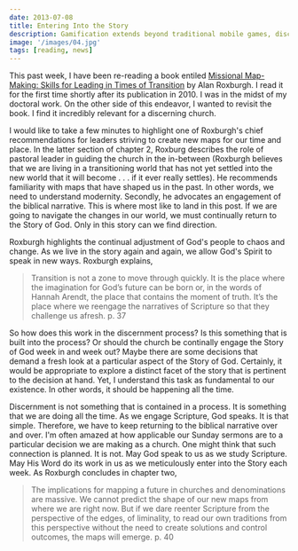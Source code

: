 ```yaml
---
date: 2013-07-08
title: Entering Into the Story
description: Gamification extends beyond traditional mobile games, discovering innovative strategies to incorporate game-like elements into non-gaming apps for enhanced
image: '/images/04.jpg'
tags: [reading, news]
---
```


This past week, I have been re-reading a book entiled [Missional Map-Making: Skills for Leading in Times of Transition](http://rcm-na.amazon-adsystem.com/e/cm?lt1=_blank&bc1=000000&IS2=1&bg1=FFFFFF&fc1=000000&lc1=0000FF&t=wadblo-20&o=1&p=8&l=as4&m=amazon&f=ifr&ref=ss_til&asins=0470486724) by Alan Roxburgh. I read it for the first time shortly after its publication in 2010. I was in  the midst of my doctoral work. On the other side of this endeavor, I wanted to revisit the book. I find it incredibly relevant for a discerning church.

I would like to take a few minutes to highlight one of Roxburgh's chief recommendations for leaders striving to create new maps for our time and place. In the latter section of chapter 2, Roxburg describes the role of pastoral leader in guiding the church in the in-between (Roxburgh believes that we are living in a transitioning world that has not yet settled into the new world that it will become . . . if it ever really settles). He recommends familiarity with maps that have shaped us in the past. In other words, we need to understand modernity. Secondly, he advocates an engagement of the biblical narrative. This is where most like to land in this post. If we are going to navigate the changes in our world, we must continually return to the Story of God. Only in this story can we find direction.

Roxburgh highlights the continual adjustment of God's people to chaos and change. As we live in the story again and again, we allow God's Spirit to speak in new ways. Roxburgh explains,

>Transition is not a zone to move through quickly. It is the place where the imagination for God’s future can be born or, in the words of Hannah Arendt, the place that contains the moment of truth. It’s the place where we reengage the narratives of Scripture so that they challenge us afresh. p. 37

So how does this work in the discernment process? Is this something that is built into the process? Or should the church be continally engage the Story of God week in and week out? Maybe there are some decisions that demand a fresh look at a particular aspect of the Story of God. Certainly, it would be appropriate to explore a distinct facet of the story that is pertinent to the decision at hand. Yet, I understand this task as fundamental to our existence. In other words, it should be happening all the time. 

Discernment is not something that is contained in a process. It is something that we are doing all the time. As we engage Scripture, God speaks. It is that simple. Therefore, we have to keep returning to the biblical narrative over and over. I'm often amazed at how applicable our Sunday sermons are to a particular decision we are making as a church. One might think that such connection is planned. It is not. May God speak to us as we study Scripture. May His Word do its work in us as we meticulously enter into the Story each week. As Roxburgh concludes in chapter two,

>The implications for mapping a future in churches and denominations are massive. We cannot predict the shape of our new maps from where we are right now. But if we dare reenter Scripture from the perspective of the edges, of liminality, to read our own traditions from this perspective without the need to create solutions and control outcomes, the maps will emerge. p. 40


